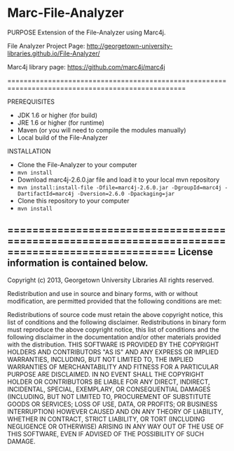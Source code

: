 Marc-File-Analyzer
==================

PURPOSE
Extension of the File-Analyzer using Marc4j.

File Analyzer Project Page: http://georgetown-university-libraries.github.io/File-Analyzer/

Marc4j library page: https://github.com/marc4j/marc4j


==================================================================================================

PREREQUISITES
- JDK 1.6 or higher (for build)
- JRE 1.6 or higher (for runtime)
- Maven (or you will need to compile the modules manually)
- Local build of the File-Analyzer

INSTALLATION
- Clone the File-Analyzer to your computer
- `mvn install`
- Download marc4j-2.6.0.jar file and load it to your local mvn repository
- `mvn install:install-file -Dfile=marc4j-2.6.0.jar -DgroupId=marc4j -DartifactId=marc4j -Dversion=2.6.0 -Dpackaging=jar`
- Clone this repository to your computer
- `mvn install`

=================================================================================================
License information is contained below.
-------------------------------------------------------------------------

Copyright (c) 2013, Georgetown University Libraries
All rights reserved.

Redistribution and use in source and binary forms, with or without modification, are permitted provided that the following conditions are met:

Redistributions of source code must retain the above copyright notice, this list of conditions and the following disclaimer.
Redistributions in binary form must reproduce the above copyright notice, this list of conditions and the following disclaimer in the documentation and/or other materials provided with the distribution.
THIS SOFTWARE IS PROVIDED BY THE COPYRIGHT HOLDERS AND CONTRIBUTORS "AS IS" AND ANY EXPRESS OR IMPLIED WARRANTIES, INCLUDING, BUT NOT LIMITED TO, THE IMPLIED WARRANTIES OF MERCHANTABILITY AND FITNESS FOR A PARTICULAR PURPOSE ARE DISCLAIMED. IN NO EVENT SHALL THE COPYRIGHT HOLDER OR CONTRIBUTORS BE LIABLE FOR ANY DIRECT, INDIRECT, INCIDENTAL, SPECIAL, EXEMPLARY, OR CONSEQUENTIAL DAMAGES (INCLUDING, BUT NOT LIMITED TO, PROCUREMENT OF SUBSTITUTE GOODS OR SERVICES; LOSS OF USE, DATA, OR PROFITS; OR BUSINESS INTERRUPTION) HOWEVER CAUSED AND ON ANY THEORY OF LIABILITY, WHETHER IN CONTRACT, STRICT LIABILITY, OR TORT (INCLUDING NEGLIGENCE OR OTHERWISE) ARISING IN ANY WAY OUT OF THE USE OF THIS SOFTWARE, EVEN IF ADVISED OF THE POSSIBILITY OF SUCH DAMAGE.

